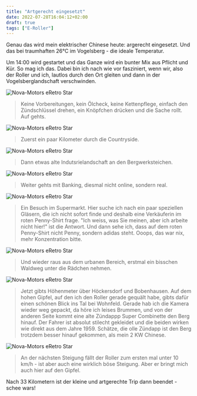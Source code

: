 ```yaml
---
title: "Artgerecht eingesetzt"
date: 2022-07-28T16:04:12+02:00
draft: true
tags: ["E-Roller"]
---
```

Genau das wird mein elektrischer Chinese heute: argerecht eingesetzt. Und das bei traumhaften 26°C im Vogelsberg - die ideale Temperatur.

Um 14:00 wird gestartet und das Ganze wird ein bunter Mix aus Pflicht und Kür. So mag ich das. Dabei bin ich nach wie vor fasziniert, wenn wir, also der Roller und ich, lautlos durch den Ort gleiten und dann in der Vogelsberglandschaft verschwinden.

![Nova-Motors eRetro Star](../07-28-p01.jpg)
> Keine Vorbereitungen, kein Ölcheck, keine Kettenpflege, einfach den Zündschlüssel drehen, ein Knöpfchen drücken und die Sache rollt. Auf gehts.

![Nova-Motors eRetro Star](../07-28-p02.jpg)
> Zuerst ein paar Kilometer durch die Countryside.

![Nova-Motors eRetro Star](../07-28-p03.jpg)
> Dann etwas alte Indutsrielandschaft an den Bergwerksteichen.

![Nova-Motors eRetro Star](../07-28-p04.jpg)
> Weiter gehts mit Banking, diesmal nicht online, sondern real.

![Nova-Motors eRetro Star](../07-28-p05.jpg)
> Ein Besuch im Supermarkt. Hier suche ich nach ein paar speziellen Gläsern, die ich nicht sofort finde und deshalb eine Verkäuferin im roten Penny-Shirt frage. "Ich weiss, was Sie meinen, aber ich arbeite nicht hier!" ist die Antwort. Und dann sehe ich, dass auf dem roten Penny-Shirt nicht Penny, sondern adidas steht. Ooops, das war nix, mehr Konzentration bitte.

![Nova-Motors eRetro Star](../07-28-p06.jpg)
> Und wieder raus aus dem urbanen Bereich, erstmal ein bisschen Waldweg unter die Rädchen nehmen.

![Nova-Motors eRetro Star](../07-28-p07.jpg)
> Jetzt gibts Höhenmeter über Höckersdorf und Bobenhausen. Auf dem hohen Gipfel, auf den ich den Roller gerade gequält habe, gibts dafür einen schönen Blick ins Tal bei Wohnfeld. Gerade hab ich die Kamera wieder weg gepackt, da höre ich leises Brummen, und von der anderen Seite kommt eine alte Zündappp Super Combinette den Berg hinauf. Der Fahrer ist absolut stilecht gekleidet und die beiden wirken wie direkt aus dem Jahre 1959. Schätze, die olle Zündapp ist den Berg trotzdem besser hinauf gekommen, als mein 2 KW Chinese.

![Nova-Motors eRetro Star](../07-28-p08.jpg)
> An der nächsten Steigung fällt der Roller zum ersten mal unter 10 km/h - ist aber auch eine wirklich böse Steigung. Aber er bringt mich auch hier auf den Gipfel.

Nach 33 Kilometern ist der kleine und artgerechte Trip dann beendet - schee wars!
